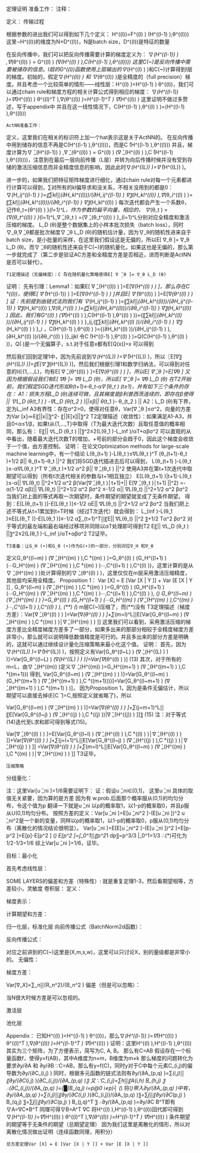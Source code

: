 定理证明
准备工作：
注释：
 
定义：
	传输过程
 
根据参数的进出我们可以得到如下几个定义：
H^((l))=F^((l) ) (H^((l-1) );θ^((l)))
这里¬H^((l))的维度为N×D^((l))，N是batch size，D^((l))是特征的数量

在反向传播中，我们可以把反向传播需要计算的梯度定义为：
∇_(H^((l-1)) )  ,∇_(θ^((l)) )  = G^((l) ) (∇_(H^((l) ) ),C(H^((l-1) ),θ^((l))))
这里C(~)是反向传播中需要被储存的信息。l层的G^((l))函数使用上层输出的∇_(H^((l) ) )和C(~)计算得到l层的梯度。初始的，假定∇_(H^((l)) )  和 ∇_(θ^((l)) )是全精度的（full precision）梯度。并且考虑一个比较简单的情形——线性层：H^((l) )=H^((l-1) ) θ^((l))，我们可以通过chain rule和梯度方程的相关计算公式得到相应的梯度：
∇_(H^((l-1)) )=∇_(H^((l)) ) θ^((l)^T ),∇_(θ^((l)) )=H^((l-1)^T ) ∇_(H^((l)) )
这里证明不做过多赘述，写于appendix中
并且在这一线性情况下，C(H^((l-1) ),θ^((l) ) )=(H^((l-1) ),θ^((l)))

	ActNN准备工作：
定义，这里我们在相关的标识符上加一个hat表示这是关于ActNN的。
在反向传播中用到储存的信息不再是C(H^((l-1) ),θ^((l)))，而是C ̂(H^((l-1) ),θ^((l)))
并且，梯度计算为∇ ̂_(H^((l-1)) )  ,∇ ̂_(θ^((l)) )  = G^((l) ) (∇ ̂_(H^((l) ) ),C ̂(H^((l-1) ),θ^((l))))，注意到在最后一层向前传播（L层）并转为向后传播时候并没有受到存储的激活压缩信息而非全精度信息的影响，因此此时∇_(H^((L)) )=∇ ̂_(H^((L)) )。

进一步的，如果我们把特征矩阵梯度进行细化，通过chain rule对每一个元素都进行计算可以得到，∑对所有的kl偏导求和没关系，不相关没用到的都是0：
∇_(H_ij^((l-1) ) )=〖∑_kl▒(∂H_kl^((l)))/(∂H_ij^((l-1)) ) ∇〗_(H_kl^((l)) ),∇_(θ_i^((l) ) )=〖∑_kl▒(∂H_kl^((l)))/(∂θ_i^((l-1)) ) ∇〗_(H_kl^((l)) )
每次迭代都会产生一个系数θ，记作θ_t={θ^((l) ) }_(l=1)^L，作为参数的扁平向量，相应的，
∇_(θ_t )  ={∇_(θ_t^((l)) )  }_(l=1)^L,∇ ̂_(θ_t )  ={∇ ̂_(θ_t^((l)) )  }_(l=1)^L分别对应全精度和激活压缩的梯度。
L_D (θ)是整个数据集上的小样本批次损失（batch loss），同时∇_θ,∇ ̂_θ都是批次梯度∇ ̂_θ L_D (θ)的随机估计量，因为∇_θ的随机性进来自于batch size，是小批量的采样，在这里我们假设这是无偏的，所以E[ ∇_θ ]= ∇_θ L_D (θ)。而∇ ̂_θ的随机性还来自于C(~)的随机量化，如果这也是无偏的，那么第一步就完成了（第二步是验证AC方差和全精度方差是否相近，进而判断是ActNN是否可以替代）。

	T1定理描述（无偏梯度）：C ̂存在随机量化策略使得E[ ∇ ̂_θ ]= ∇_θ L_D (θ)
证明：
先有引理：Lemma1：如果E[ ∇ ̂_(H^((l)) ) ]=E[∇_(H^((l) ) ) ]，那么存在C ̂^((l))，使得E[ ∇ ̂_(H^((l-1)) ) ]=E[∇_(H^((l-1) ) ) ]并且E[ ∇ ̂_(θ^((l)) ) ]=E[∇_(θ^((l) ) ) ]
证：先前提到由链式法则我们有
∇_(H_ij^((l-1) ) )=〖∑_kl▒(∂H_kl^((l)))/(∂H_ij^((l-1)) ) ∇〗_(H_kl^((l)) ),∇_(θ_i^((l) ) )=〖∑_kl▒(∂H_kl^((l)))/(∂θ_i^((l-1)) ) ∇〗_(H_kl^((l)) )
因此，我们有G^((l) ) (∇_(H^((l) ) ),C(H^((l-1) ),θ^((l) ) ))={〖∑_kl▒(∂H_kl^((l) ))/(∂H_ij^((l-1) ) ) ∇〗_(H_kl^((l) ) ) }_ij,{〖∑_kl▒(∂H_kl^((l) ))/(∂θ_i^((l-1) ) ) ∇〗_(H_kl^((l) ) ) }_i ，C(H^((l-1) ),θ^((l) ) )={(∂H_kl^((l) ))/(∂H_ij^((l-1) ) ),(∂H_kl^((l) ))/(∂θ_i^((l) ) )}_ijkl
令C ̂(H^((l-1) ),θ^((l) ) )=Q(C(H^((l-1) ),θ^((l) ) ))，Q(∙)是一个无偏算子，s.t.对于任意x都有E[Q(x)]=x
可以得到
 
然后我们回到定理1中，因为先前说到∇_(H^((L)) )=∇ ̂_(H^((L)) )，所以〖E[∇〗_(H^((L)) )]=〖E[∇ ̂〗_(H^((L)) )]，然后我们根据引理1和数学归纳法，可以得到对任意的l∈{1,…,L}，均有E[ ∇ ̂_(θ^((l)) ) ]=E[∇_(θ^((l) ) ) ]，所以E[ ∇ ̂_θ ]=E[∇_θ ]
又因为根据假设我们有E[ ∇_θ ]= ∇_θ L_D (θ)，所以E[ ∇ ̂_θ ]= ∇_θ L_D (θ)
在T2开始前，我们假定SGD迭代形如θ_(t+1)←θ_t-α∇ ̂_(θ_t )  (t≥1)，并有如下三个条件的存在：
A1：损失方程L_D (θ)连续可微，且其梯度是β利普西茨连续的，即存在β使得
||  ∇L_D (θ_(t_1 ) )  -∇L_D (θ_(t_2 ) )||≤β|| θ_(t_1 )- θ_(t_2 ) ||
A2：L_D (θ)有下界，定为L_inf
A3有界性：存在σ^2>0，使得对任意θ，Var[∇ ̂_θ ]≤σ^2，向量的方差为Var [x]≔E〖||x||〗^2- 〖||E[x]||〗^2
	T2定理描述（收敛性）：如果满足A1-A3，并且0<α≤1/β，如果t从{1,…,T}中取得（T为最大迭代次数）且取任意值的概率相同，那么有：
E〖||  ∇L_D (θ_t )  ||〗^2≤2(L(θ_1 )-L_inf )/αT+αβσ^2
可以直观的从中看出，随着最大迭代次数T的增加，+号前的部分会趋于0，因此这个梯度会收敛于一个值，由方差控制。
证明：
在论文Optimization methods for large-scale machine learning中，有一个结论
L(θ_(t+1) )-L(θ_t )≤∇L(θ_t )^T (θ_(t+1)-θ_t )+1/2 β|| θ_(t+1)-θ_t  ||^2
我们将SGD迭代插进去后可以得到，
L(θ_(t+1) )-L(θ_t )≤-α∇L(θ_t )^T ∇ ̂_(θ_t )+1/2 α^2 β|| ∇ ̂_(θ_t )  ||^2
使用A3并在第t+1次迭代中取期望可以得到（所有t次迭代相关的参数与t+1相互独立）
E[L(θ_(t+1) )|t+1]-L(θ_t )≤-α|| ∇L(θ_t) ||^2+1/2 α^2 β(Var[∇ ̂_(θ_t )│t+1]+|| E[∇ ̂_(θ_t )│t+1]  ||^2)
=-α(1-1/2 αβ)|| ∇L(θ_t) ||^2+1/2 α^2 βσ^2
≤-1/2 α|| ∇L(θ_t) ||^2+1/2 α^2 βσ^2
当我们对上面的等式再取一次期望时，条件期望的期望就变成了无条件期望。
得到：E[L(θ_(t+1) )]-E[L(θ_t )]≤-1/2 αE|| ∇L(θ_t) ||^2+1/2 α^2 βσ^2
当我们把上述不等式从t=1累加到t=T时候（经过T次迭代）就会得到：
L_(inf )-L(θ_1 )≤E[L(θ_T )]-E[L(θ_1 )]≤-1/2 α∑_(t=1)^T▒〖E|| ∇L(θ_t) ||^2 〗+1/2 Tα^2 βσ^2
对于等式的最左端和最右端经过移项并同除以αT处理即可得到T2
E〖||  ∇L_D (θ_t )  ||〗^2≤2(L(θ_1 )-L_inf )/αT+αβσ^2
T2证毕。

	T3准备：让G_H (∙)和G_θ (∙)作为G(∙)的一部分，分别对应∇_H 和∇_θ
定义G_θ^((l~m) ) (∇ ̂_(H^((m) ) ),C ̂^((m) ) )=G_θ^((l) ) (G_H^((l+1) ) (∙∙∙G_H^((m) ) (∇ ̂_(H^((m) ) ),C ̂^((m) ) )∙∙∙,C^((l+1) ) ),C^((l) ))，这里计算的是从∇ ̂_(H^((m) ) )处计算得到的∇ ̂_(θ^((l) ) )，这里仅仅在m层采用激活压缩精度，其他层均采用全精度。
Proposition 1：
Var [X] = E [Var [X | Y ]] + Var [E [X | Y ]] ,
G_θ^((l~m) ) (∇ ̂_(H^((m) ) ),C ̂^((m) ) )=G_θ^((l) ) (G_H^((l+1) ) (∙∙∙G_H^((m) ) (∇ ̂_(H^((m) ) ),C ̂^((m) ) )∙∙∙,C^((l+1) ) ),C^((l) ) ),    (*)
G_θ^((l~m) ) (∇ ̂_(H^((m) ) ) )=G_θ^((l) ) (G_H^((l+1) ) (∙∙∙G_H^((m) ) (∇ ̂_(H^((m) ) ),C^((m) ) )∙∙∙,C^((l+1) ) ),C^((l) ) ),        (**)
(*) m层C(~)压缩了，而(**)没有
T3定理描述（梯度方差）：Var[∇ ̂_(θ^((l) ) ) ]=Var[∇_(θ^((l) ) ) ]+∑_(m=l)^L▒E[Var[G_θ^((l~m) ) (∇ ̂_(H^((m) ) ),C ̂^((m) ) )│∇ ̂_(H^((m) ) ) ]] 
这里我们可以看到，采用激活压缩的梯度方差比全精度梯度方差多了一部分，如果多出来的那部分相较于全精度梯度方差非常小，那么就可以说明降低数值精度是可行的。并且多出来的部分方差是明确的，这就可以通过继续设计量化压缩策略来最小化这个值。
证明：
首先，因为∇_(H^((L)) )=∇ ̂_(H^((L)) )，按照定义有Var[G_θ^((l~L) ) (∇ ̂_(H^((L) ) ) )]=Var[G_θ^((l~L) ) (∇_(H^((L) ) ) )]=Var[∇_(θ^((l) ) )]  (13)
其次，对于所有的m<L，由∇ ̂_(H^((m)) )定义∇ ̂_(H^((m)) )=G_H^((m+1) ) (∇ ̂_(H^((m+1) ) ),C ̂^((m+1)))
得到,
Var[G_θ^((l~m) ) (∇ ̂_(H^((m) ) ) )]=Var[G_θ^((l~m) ) (G_H^((m+1) ) (∇ ̂_(H^((m+1) ) ),C ̂^((m+1))))]=Var[G_θ^((l~m+1) ) (∇ ̂_(H^((m+1) ) ),C ̂^((m+1) ) )]，
因为Proposition 1，因为是条件无偏估计，所以期望可以直接去掉(E[C ̂ ]=C,按照定义就省略了)，所以
 
Var[G_θ^((l~m) ) (∇ ̂_(H^((m) ) ) )]=Var[∇_(θ^((l) ) ) ]+∑_(j=m+1)^L▒〖E[Var[G_θ^((l~j) ) (∇ ̂_(H^((j) ) ),C ̂^((j) ))|∇ ̂_(H^((j)) )  ]]〗         (15)
注：对于等式(14)迭代至L求和即可得到等式(15)。

 
Var[∇ ̂_(θ^((l) ) ) ]=E[Var[G_θ^((l~l) ) (∇ ̂_(H^((l) ) ),C ̂^((l) ) )│∇ ̂_(H^((l) ) ) ]]+Var[∇_(θ^((l) ) ) ]+∑_(j=l+1)^L▒E[Var[G_θ^((l~j) ) (∇ ̂_(H^((j) ) ),C ̂^((j) ) )│∇ ̂_(H^((j) ) )  ]] 
=Var[∇_(θ^((l) ) ) ]+∑_(m=l)^L▒E[Var[G_θ^((l~m) ) (∇ ̂_(H^((m) ) ),C ̂^((m) ) )│∇ ̂_(H^((m) ) )  ]] 
T3证毕。

	压缩策略
分组量化：
 
注：这里Var[u ̂_ni ]=1/6需要证明下：
证：假设u ̂_ni∈[0,1]， 这里u ̂_ni 具体的取值无关紧要，因为算的是方差
因为有 w.prob.后面那个概率服从(0,1)的均匀分布，令这个值为p
翻译一下就是u ̂_ni 以p的概率取1，以1-p的概率取0，并且p服从U(0,1)均匀分布。
按照方差的定义：Var[u ̂_ni ]=E[u ̂_ni^2 ]-(E[u ̂_ni ])^2
u ̂_ni^2是一个新的变量，同样以p的概率取1，以1-p的概率取0，p服从(0,1)均匀分布（离散化的情况结论很明显）。
Var[u ̂_ni ]=E[E[u ̂_ni^2 ]-(E[u ̂_ni ])^2 ]=E[p-p^2 ]=E[p]-E[p^2 ]       (*)
E[p^2 ]=∫_0^1▒〖p^2*1 dp〗=p^3/3 |_0^1=1/3
∴(*)可化为 1/2-1/3=1/6
综上Var[u ̂_ni ]=1/6，证毕。

目标：最小化
 
首先考虑线性层：
 
 

SOME LAYERS的偏差和方差（特殊性）:
就是重复定理1-3，然后看期望相等，方差较小，灵敏度
卷积层：
定义：
 
梯度表示：
 
计算期望和方差：
 
 

归一化层，标准化层
向前传播公式（BatchNorm2d函数）：
 
反向传播公式：
 
对应之前讲到的C(~)这里是(X,m,s,w)，这里可以只讨论X，别的量级都是非常小的。
无偏性：
 
梯度方差：
 
 
Var[∇_X]∝∑_n▒(R_n^2)/(B_n^2 )
偏差（但是可以忽略）：
 
当N很大时候方差是可以忽视的。

激活层

池化层

Appendix：
	已知H^((l) )=H^((l-1) ) θ^((l))，那么∇_(H^((l-1)) )=∇_(H^((l)) ) θ^((l)^T ),∇_(θ^((l)) )=H^((l-1)^T ) ∇_(H^((l)) )
证明：这里H^((l) ),H^((l-1) ),θ^((l))其实为三个矩阵，为了方便表示，简写为C, A, B。
那么有C=AB
假设存在一个标量函数f，使得y=f(AB)，其中A维度为n×m，B维度为m×k
那么梯度的问题转化为要求∂y/∂A  和  ∂y/∂B
∵C=AB，那么有y=f(C)，同时y对于C中每个元素C_(i,j)的偏导数为∂y/(∂C_(i,j) )
同时，根据多元函数的链式法则有∂y/(∂A_(p,q) )=∑_(i,j)▒〖∂y/(∂C_(i,j) )*(∂C_(i,j))/(∂A_(p,q) )〗
又∵C_(i,j)=∑_h▒〖A_(i,h) B_(h,j) 〗
∴(∂C_(i,j))/(∂A_(p,q) )={█(B_(q,j)     i=p@0         i≠p)┤  (*)
将(*)带入∂y/(∂A_(p,q) )中有，∂y/(∂A_(p,q) )=∑_(i,j)▒〖∂y/(∂C_(i,j) )*(∂C_(i,j))/(∂A_(p,q) )〗=∑_j▒〖∂y/(∂C_(p,j) ) B_(q,j) 〗=∑_j▒〖∂y/(∂C_(p,j) ) B_(j,q)^T 〗
∴∂y/(∂A_(p,q) )=∂y/∂C B^T即有∇A=∇C*B^T
同理可得∇B=A^T ∇C
将H^((l) ),H^((l-1) ),θ^((l))回代即可得到∇_(H^((l-1)) )=∇_(H^((l)) ) θ^((l)^T ),∇_(θ^((l)) )=H^((l-1)^T ) ∇_(H^((l)) )
	条件期望的期望等于无条件的期望（总期望定理）
因为我们这里是离散化的情形，所以对离散化情况做出证明（连续函数同理，用积分）
 
	总方差定理Var [X] = E [Var [X | Y ]] + Var [E [X | Y ]]
 
